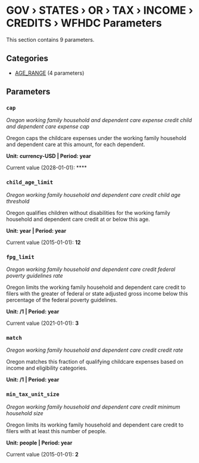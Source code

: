 # GOV › STATES › OR › TAX › INCOME › CREDITS › WFHDC Parameters

This section contains 9 parameters.

## Categories

- [AGE_RANGE](age_range/index.md) (4 parameters)

## Parameters

### `cap`
*Oregon working family household and dependent care expense credit child and dependent care expense cap*

Oregon caps the childcare expenses under the working family household and dependent care at this amount, for each dependent.

**Unit: currency-USD | Period: year**

Current value (2028-01-01): ****


### `child_age_limit`
*Oregon working family household and dependent care credit child age threshold*

Oregon qualifies children without disabilities for the working family household and dependent care credit at or below this age.

**Unit: year | Period: year**

Current value (2015-01-01): **12**


### `fpg_limit`
*Oregon working family household and dependent care credit federal poverty guidelines rate*

Oregon limits the working family household and dependent care credit to filers with the greater of federal or state adjusted gross income below this percentage of the federal poverty guidelines.

**Unit: /1 | Period: year**

Current value (2021-01-01): **3**


### `match`
*Oregon working family household and dependent care credit credit rate*

Oregon matches this fraction of qualifying childcare expenses based on income and eligibility categories.

**Unit: /1 | Period: year**


### `min_tax_unit_size`
*Oregon working family household and dependent care credit minimum household size*

Oregon limits its working family household and dependent care credit to filers with at least this number of people.

**Unit: people | Period: year**

Current value (2015-01-01): **2**

